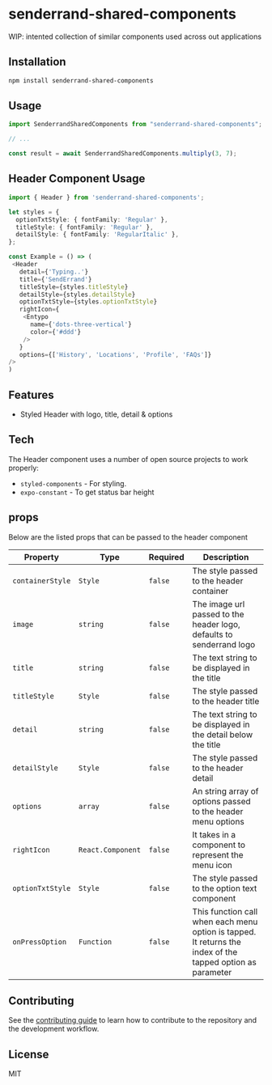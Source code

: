 # senderrand-shared-components

WIP: intented collection of similar components used across out applications

## Installation

```sh
npm install senderrand-shared-components
```

## Usage

```js
import SenderrandSharedComponents from "senderrand-shared-components";

// ...

const result = await SenderrandSharedComponents.multiply(3, 7);
```

## Header Component Usage

```typescript
import { Header } from 'senderrand-shared-components';

let styles = {
  optionTxtStyle: { fontFamily: 'Regular' },
  titleStyle: { fontFamily: 'Regular' },
  detailStyle: { fontFamily: 'RegularItalic' },
};

const Example = () => (
 <Header
   detail={'Typing..'}
   title={'SendErrand'}
   titleStyle={styles.titleStyle}
   detailStyle={styles.detailStyle}
   optionTxtStyle={styles.optionTxtStyle}
   rightIcon={
    <Entypo
      name={'dots-three-vertical'}
      color={'#ddd'}
    />
   }
   options={['History', 'Locations', 'Profile', 'FAQs']}
/>
)
```

## Features
- Styled Header with logo, title, detail & options

## Tech

The Header component uses a number of open source projects to work properly:

- `styled-components` - For styling.
- `expo-constant` - To get status bar height

## props

Below are the listed props that can be passed to the header component

| Property | Type | Required | Description |
| ------ | ------ | ------ | ------ |
| `containerStyle` | `Style` | `false` | The style passed to the header container |
| `image` | `string` | `false` | The image url passed to the header logo, defaults to senderrand logo |
| `title` | `string` | `false` | The text string to be displayed in the title |
| `titleStyle` | `Style` | `false` | The style passed to the header title |
| `detail` | `string` | `false` | The text string to be displayed in the detail below the title |
| `detailStyle` | `Style` | `false` | The style passed to the header detail |
| `options` | `array` | `false` | An string array of options passed to the header menu options |
| `rightIcon` | `React.Component` | `false` | It takes in a component to represent the menu icon |
| `optionTxtStyle` | `Style` | `false` | The style passed to the option text component |
| `onPressOption` | `Function` | `false` | This function call when each menu option is tapped. It returns the index of the tapped option as parameter |


## Contributing

See the [contributing guide](CONTRIBUTING.md) to learn how to contribute to the repository and the development workflow.

## License

MIT
